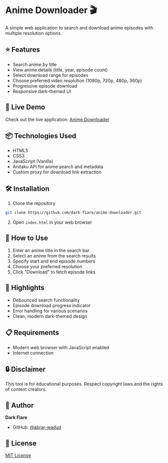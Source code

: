 # Anime Downloader 🎬

A simple web application to search and download anime episodes with multiple resolution options.

## ⭐ Features

- Search anime by title
- View anime details (title, year, episode count)
- Select download range for episodes
- Choose preferred video resolution (1080p, 720p, 480p, 360p)
- Progressive episode download
- Responsive dark-themed UI

## 🚀 Live Demo

Check out the live application: [Anime Downloader](https://dark-f1are.github.io/anime-downloader/)

## 📦 Technologies Used

- HTML5
- CSS3
- JavaScript (Vanilla)
- Anitaku API for anime search and metadata
- Custom proxy for download link extraction

## 🛠 Installation

1. Clone the repository
```bash
git clone https://github.com/dark-f1are/anime-downloader.git
```

2. Open `index.html` in your web browser

## 🤔 How to Use

1. Enter an anime title in the search bar
2. Select an anime from the search results
3. Specify start and end episode numbers
4. Choose your preferred resolution
5. Click "Download" to fetch episode links

## 🌈 Highlights

- Debounced search functionality
- Episode download progress indicator
- Error handling for various scenarios
- Clean, modern dark-themed design

## 📋 Requirements

- Modern web browser with JavaScript enabled
- Internet connection

## 🔒 Disclaimer

This tool is for educational purposes. Respect copyright laws and the rights of content creators.

## 👤 Author

**Dark Flare**
- GitHub: [@abrar-wadud](https://github.com/dark-f1are)

## 📝 License

[MIT License](https://opensource.org/licenses/MIT)
